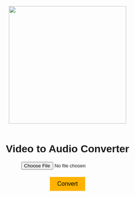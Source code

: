 <div class="separator" style="clear: both;"><a href="https://blogger.googleusercontent.com/img/b/R29vZ2xl/AVvXsEhGx2t31gF0AArtaQpu-GamaRxSWtS8uIbdLE0ISmi9Wu8sTzNAx9FadhgFUDdnawxS3aY5eXxiYhrezF-LgpJvFwXUxQumrCIVWJW8rZyq5GSqwkqqXUH2tOvZ7UA6WA-wSAx2WOpQ43ImsVO8gAeHcyS6A2flejBP2MGbJ2JnUwK9R6O0IqXZiNxbr_CJ/s303/photo.png" style="display: block; padding: 1em 0; text-align: center; "><img alt="" border="0" width="320" data-original-height="167" data-original-width="303" src="https://blogger.googleusercontent.com/img/b/R29vZ2xl/AVvXsEhGx2t31gF0AArtaQpu-GamaRxSWtS8uIbdLE0ISmi9Wu8sTzNAx9FadhgFUDdnawxS3aY5eXxiYhrezF-LgpJvFwXUxQumrCIVWJW8rZyq5GSqwkqqXUH2tOvZ7UA6WA-wSAx2WOpQ43ImsVO8gAeHcyS6A2flejBP2MGbJ2JnUwK9R6O0IqXZiNxbr_CJ/s320/photo.png"/></a></div>
            <!DOCTYPE html>
<html>
<head>
  <title>Video to Audio Converter</title>
  <style>
    body {
      font-family:palatino, sans-serif;
      margin: 0;
      padding: 20px;
      text-align: center;
    }

    h1 {
      margin-bottom: 20px;
    }

    .container {
      display: flex;
      flex-direction: column;
      align-items: center;
    }

    #videoFile {
      margin-bottom: 20px;
    }

    #convertButton {
      padding: 10px 20px;
      font-size: 16px;
      background-color: #FFB300;
      color: black;
      border: none;
      cursor: pointer;
    }

    #downloadLink {
      display: none;
      margin-top: 20px;
      font-size: 16px;
      text-decoration: none;
      background-color: #FFB300;
      color: white;
      padding: 10px 20px;
    }
  </style>
  </script>
</head>
<body>
  <h1>Video to Audio Converter</h1>
  <div class="container">
    <input type="file" id="videoFile" accept="video/*">
    <button id="convertButton" onclick="convertVideoToAudio()">Convert</button>
    <br><br>
    <a id="downloadLink"></a>
  </div>

  <script>
    function convertVideoToAudio() {
      var videoFile = document.getElementById('videoFile').files[0];
      if (videoFile) {
        var reader = new FileReader();
        reader.onload = function (event) {
          var videoData = event.target.result;
          var videoBlob = new Blob([videoData], { type: videoFile.type });
          var videoUrl = URL.createObjectURL(videoBlob);
          var video = document.createElement('video');
          video.src = videoUrl;

          video.onloadedmetadata = function () {
            var audioCtx = new (window.AudioContext || window.webkitAudioContext)();
            var mediaSource = audioCtx.createMediaElementSource(video);
            var audioDestination = audioCtx.createMediaStreamDestination();
            mediaSource.connect(audioDestination);
            var audioStream = audioDestination.stream;

            var mediaRecorder = new MediaRecorder(audioStream);
            var audioChunks = [];

            mediaRecorder.ondataavailable = function (event) {
              audioChunks.push(event.data);
            };

            mediaRecorder.onstop = function () {
              var audioBlob = new Blob(audioChunks, { type: 'audio/wav' });
              var audioUrl = URL.createObjectURL(audioBlob);
              var audio = document.createElement('audio');
              audio.controls = true;
              audio.src = audioUrl;

              var downloadLink = document.getElementById('downloadLink');
              downloadLink.href = audioUrl;
              downloadLink.download = 'audio.wav';
              downloadLink.innerHTML = 'Download Audio';
              downloadLink.style.display = 'block';

              document.body.appendChild(audio);
            };

            mediaRecorder.start();
            video.play();

            setTimeout(function () {
              mediaRecorder.stop();
            }, video.duration * 1000);
          };

          document.body.appendChild(video);
        };

        reader.readAsArrayBuffer(videoFile);
      }
    }
  </script>
</body>
                        </html>
